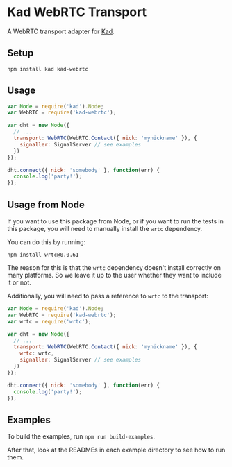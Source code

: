 Kad WebRTC Transport
====================

A WebRTC transport adapter for [Kad](https://github.com/gordonwritescode/kad).

Setup
-----

```
npm install kad kad-webrtc
```

Usage
-----

```js
var Node = require('kad').Node;
var WebRTC = require('kad-webrtc');

var dht = new Node({
  // ...
  transport: WebRTC(WebRTC.Contact({ nick: 'mynickname' }), {
    signaller: SignalServer // see examples
  })
});

dht.connect({ nick: 'somebody' }, function(err) {
  console.log('party!');
});
```

Usage from Node
---------------

If you want to use this package from Node,
or if you want to run the tests in this package,
you will need to manually install the `wrtc` dependency.

You can do this by running:

    npm install wrtc@0.0.61

The reason for this is that the `wrtc` dependency doesn't install correctly
on many platforms.
So we leave it up to the user whether they want to include it or not.

Additionally, you will need to pass a reference to `wrtc` to the transport:

```js
var Node = require('kad').Node;
var WebRTC = require('kad-webrtc');
var wrtc = require('wrtc');

var dht = new Node({
  // ...
  transport: WebRTC(WebRTC.Contact({ nick: 'mynickname' }), {
    wrtc: wrtc,
    signaller: SignalServer // see examples
  })
});

dht.connect({ nick: 'somebody' }, function(err) {
  console.log('party!');
});
```

Examples
--------

To build the examples, run `npm run build-examples`.

After that, look at the READMEs in each example directory
to see how to run them.
